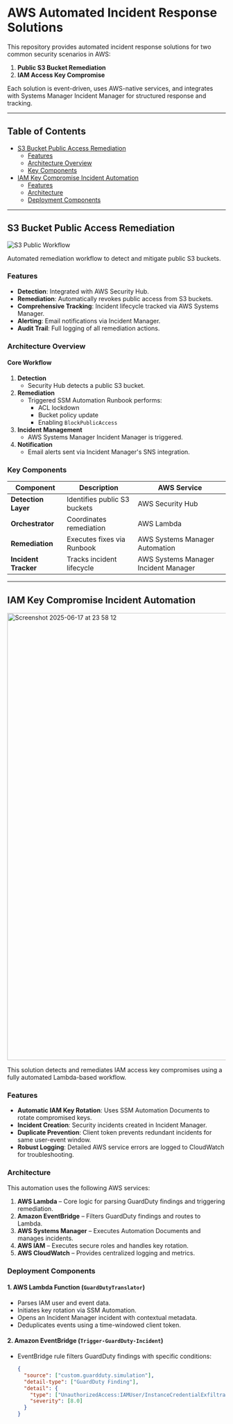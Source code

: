 # AWS Automated Incident Response Solutions

This repository provides automated incident response solutions for two common security scenarios in AWS:

1. **Public S3 Bucket Remediation**
2. **IAM Access Key Compromise**

Each solution is event-driven, uses AWS-native services, and integrates with Systems Manager Incident Manager for structured response and tracking.

---

## Table of Contents

- [S3 Bucket Public Access Remediation](#-s3-bucket-public-access-remediation)
  - [Features](#features)
  - [Architecture Overview](#architecture-overview)
  - [Key Components](#key-components)
- [IAM Key Compromise Incident Automation](#-iam-key-compromise-incident-automation)
  - [Features](#features-1)
  - [Architecture](#architecture)
  - [Deployment Components](#deployment-components)

---

## S3 Bucket Public Access Remediation

![S3 Public Workflow](https://github.com/user-attachments/assets/d6d2351e-293f-4890-a2a0-5f58eb9f4112)

Automated remediation workflow to detect and mitigate public S3 buckets.

### Features

- **Detection**: Integrated with AWS Security Hub.
- **Remediation**: Automatically revokes public access from S3 buckets.
- **Comprehensive Tracking**: Incident lifecycle tracked via AWS Systems Manager.
- **Alerting**: Email notifications via Incident Manager.
- **Audit Trail**: Full logging of all remediation actions.

### Architecture Overview

#### Core Workflow

1. **Detection**
   - Security Hub detects a public S3 bucket.
2. **Remediation**
   - Triggered SSM Automation Runbook performs:
     - ACL lockdown
     - Bucket policy update
     - Enabling `BlockPublicAccess`
3. **Incident Management**
   - AWS Systems Manager Incident Manager is triggered.
4. **Notification**
   - Email alerts sent via Incident Manager's SNS integration.

### Key Components

| Component           | Description                                 | AWS Service                    |
|--------------------|---------------------------------------------|--------------------------------|
| **Detection Layer**| Identifies public S3 buckets                | AWS Security Hub               |
| **Orchestrator**   | Coordinates remediation                     | AWS Lambda                     |
| **Remediation**    | Executes fixes via Runbook                  | AWS Systems Manager Automation |
| **Incident Tracker**| Tracks incident lifecycle                  | AWS Systems Manager Incident Manager |

---

## IAM Key Compromise Incident Automation

<img width="1031" alt="Screenshot 2025-06-17 at 23 58 12" src="https://github.com/user-attachments/assets/b0892769-dd53-4fe0-9f38-9369c2657480" />

This solution detects and remediates IAM access key compromises using a fully automated Lambda-based workflow.

### Features

- **Automatic IAM Key Rotation**: Uses SSM Automation Documents to rotate compromised keys.
- **Incident Creation**: Security incidents created in Incident Manager.
- **Duplicate Prevention**: Client token prevents redundant incidents for same user-event window.
- **Robust Logging**: Detailed AWS service errors are logged to CloudWatch for troubleshooting.

### Architecture

This automation uses the following AWS services:

1. **AWS Lambda** – Core logic for parsing GuardDuty findings and triggering remediation.
2. **Amazon EventBridge** – Filters GuardDuty findings and routes to Lambda.
3. **AWS Systems Manager** – Executes Automation Documents and manages incidents.
4. **AWS IAM** – Executes secure roles and handles key rotation.
5. **AWS CloudWatch** – Provides centralized logging and metrics.

### Deployment Components

#### 1. AWS Lambda Function (`GuardDutyTranslator`)

- Parses IAM user and event data.
- Initiates key rotation via SSM Automation.
- Opens an Incident Manager incident with contextual metadata.
- Deduplicates events using a time-windowed client token.

#### 2. Amazon EventBridge (`Trigger-GuardDuty-Incident`)

- EventBridge rule filters GuardDuty findings with specific conditions:
  ```json
  {
    "source": ["custom.guardduty.simulation"],
    "detail-type": ["GuardDuty Finding"],
    "detail": {
      "type": ["UnauthorizedAccess:IAMUser/InstanceCredentialExfiltration"],
      "severity": [8.0]
    }
  }
